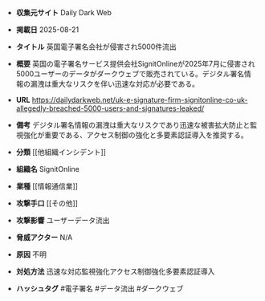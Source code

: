 - **収集元サイト**
Daily Dark Web

- **掲載日**
2025-08-21

- **タイトル**
英国電子署名会社が侵害され5000件流出

- **概要**
英国の電子署名サービス提供会社SignitOnlineが2025年7月に侵害され5000ユーザーのデータがダークウェブで販売されている。デジタル署名情報の漏洩は重大なリスクを伴い迅速な対応が必要である。

- **URL**
https://dailydarkweb.net/uk-e-signature-firm-signitonline-co-uk-allegedly-breached-5000-users-and-signatures-leaked/

- **備考**
デジタル署名情報の漏洩は重大なリスクであり迅速な被害拡大防止と監視強化が重要である、アクセス制御の強化と多要素認証導入を推奨する。

- **分類**
[[他組織インシデント]]

- **組織名**
SignitOnline

- **業種**
[[情報通信業]]

- **攻撃手口**
[[その他]]

- **攻撃影響**
ユーザーデータ流出

- **脅威アクター**
N/A

- **原因**
不明

- **対処方法**
迅速な対応監視強化アクセス制御強化多要素認証導入

- **ハッシュタグ**
#電子署名 #データ流出 #ダークウェブ
